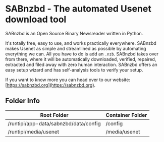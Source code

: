 # SABnzbd - The automated Usenet download tool

SABnzbd is an Open Source Binary Newsreader written in Python.

It's totally free, easy to use, and works practically everywhere. SABnzbd makes Usenet as simple and streamlined as possible by automating everything we can. All you have to do is add an `.nzb`. SABnzbd takes over from there, where it will be automatically downloaded, verified, repaired, extracted and filed away with zero human interaction. SABnzbd offers an easy setup wizard and has self-analysis tools to verify your setup.

If you want to know more you can head over to our website: [https://sabnzbd.org](https://sabnzbd.org).

## Folder Info

| Root Folder                           | Container Folder |
|---------------------------------------|------------------|
| /runtipi/app-data/sabnzbd/data/config | /config          |
| /runtipi/media/usenet                 | /media/usenet    |
